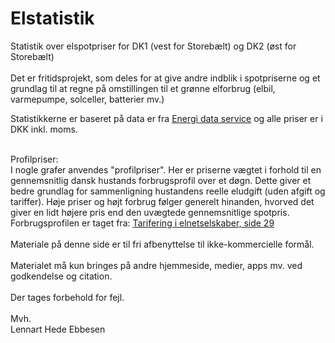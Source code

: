 # Elstatistik
Statistik over elspotpriser for DK1 (vest for Storebælt) og DK2 (øst for Storebælt)<br><br>
Det er fritidsprojekt, som deles for at give andre indblik i spotpriserne og et grundlag til at regne på omstillingen til et grønne elforbrug (elbil, varmepumpe, solceller, batterier mv.) <br>

Statistikkerne er baseret på data er fra <a href="https://www.energidataservice.dk/">Energi data service</a> og alle priser er i DKK inkl. moms.<br><br>

Profilpriser:<br>
I nogle grafer anvendes  "profilpriser". Her er priserne vægtet i forhold til en gennemsnitlig dansk hustands forbrugsprofil over et døgn. Dette giver et bedre grundlag for sammenligning hustandens reelle eludgift (uden afgift og tariffer). Høje priser og højt forbrug følger generelt hinanden, hvorved det giver en lidt højere pris end den uvægtede gennemsnitlige spotpris.<br>
Forbrugsprofilen er taget fra: <a href="https://www.danskenergi.dk/sites/danskenergi.dk/files/media/dokumenter/2017-10/PrincipnotatTarifmodel20.pdf?fbclid=IwAR2FkWNp-kHdvqwH0-DUnlWWUWOLcrEBB6I4wuwkLXGnyFmDR_2Ctdswj2U">Tarifering i elnetselskaber, side 29</a><br><br>
Materiale på denne side er til fri afbenyttelse til ikke-kommercielle formål.<br><br>
Materialet må kun bringes på andre hjemmeside, medier, apps mv. ved godkendelse og citation.<br><br>
Der tages forbehold for fejl.<br><br>
Mvh.<br>
Lennart Hede Ebbesen<br>
